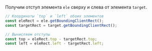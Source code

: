 Получим отступ элемента `ele` сверху и слева от элемента `target`.

```javascript
// Координаты `top` и `left` обоих элементов
const eleRect = ele.getBoundingClientRect();
const targetRect = target.getBoundingClientRect();

// Вычисляем отступы
const top = eleRect.top - targetRect.top;
const left = eleRect.left - targetRect.left;
```
